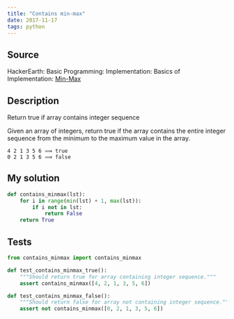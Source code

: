 ```yaml
---
title: "Contains min-max"
date: 2017-11-17
tags: python
---
```


## Source

HackerEarth: Basic Programming: Implementation: Basics of Implementation: [Min-Max]

[Min-Max]: https://www.hackerearth.com/practice/basic-programming/implementation/basics-of-implementation/practice-problems/algorithm/min-max-3/


## Description

Return true if array contains integer sequence

Given an array of integers, return true if the array contains the
entire integer sequence from the minimum to the maximum value in
the array.

```
4 2 1 3 5 6 ⟹ true
0 2 1 3 5 6 ⟹ false
```


## My solution

```py
def contains_minmax(lst):
    for i in range(min(lst) + 1, max(lst)):
        if i not in lst:
            return False
    return True
```

## Tests

```py
from contains_minmax import contains_minmax

def test_contains_minmax_true():
    """Should return true for array containing integer sequence."""
    assert contains_minmax([4, 2, 1, 3, 5, 6])

def test_contains_minmax_false():
    """Should return false for array not containing integer sequence."""
    assert not contains_minmax([0, 2, 1, 3, 5, 6])
```
